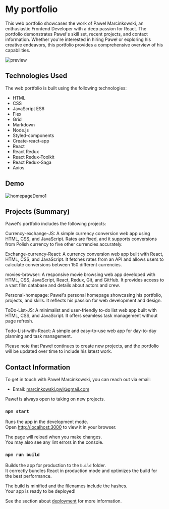 # My portfolio

This web portfolio showcases the work of Paweł Marcinkowski, an enthusiastic Frontend Developer with a deep passion for React. The portfolio demonstrates Paweł's skill set, recent projects, and contact information. Whether you're interested in hiring Paweł or exploring his creative endeavors, this portfolio provides a comprehensive overview of his capabilities.

![preview](https://github.com/MarcinkPawel/Personal-homepage/assets/103523918/f243a6af-c12e-4fb8-b394-b1696ca2af5d)

## Technologies Used

The web portfolio is built using the following technologies:

- HTML
- CSS
- JavaScript ES6
- Flex
- Grid
- Markdown
- Node.js
- Styled-components
- Create-react-app
- React
- React Redux
- React Redux-Toolkit
- React Redux-Saga
- Axios

## Demo

![homepageDemo1](https://github.com/MarcinkPawel/Personal-homepage/assets/103523918/922b9066-a776-4378-bed8-c3d2cbace91d)



## Projects (Summary)
Paweł's portfolio includes the following projects:

Currency-exchange-JS: A simple currency conversion web app using HTML, CSS, and JavaScript. Rates are fixed, and it supports conversions from Polish currency to five other currencies accurately.

Exchange-currency-React: A currency conversion web app built with React, HTML, CSS, and JavaScript. It fetches rates from an API and allows users to calculate conversions between 150 different currencies.

movies-browser: A responsive movie browsing web app developed with HTML, CSS, JavaScript, React, Redux, Git, and GitHub. It provides access to a vast film database and details about actors and crew.

Personal-homepage: Paweł's personal homepage showcasing his portfolio, projects, and skills. It reflects his passion for web development and design.

ToDo-List-JS: A minimalist and user-friendly to-do list web app built with HTML, CSS, and JavaScript. It offers seamless task management without page refresh.

Todo-List-with-React: A simple and easy-to-use web app for day-to-day planning and task management.

Please note that Paweł continues to create new projects, and the portfolio will be updated over time to include his latest work.

## Contact Information

To get in touch with Paweł Marcinkowski, you can reach out via email:

- Email: marcinkowski.pwl@gmail.com

Paweł is always open to taking on new projects.

### `npm start`

Runs the app in the development mode.\
Open [http://localhost:3000](http://localhost:3000) to view it in your browser.

The page will reload when you make changes.\
You may also see any lint errors in the console.

### `npm run build`

Builds the app for production to the `build` folder.\
It correctly bundles React in production mode and optimizes the build for the best performance.

The build is minified and the filenames include the hashes.\
Your app is ready to be deployed!

See the section about [deployment](https://facebook.github.io/create-react-app/docs/deployment) for more information.
